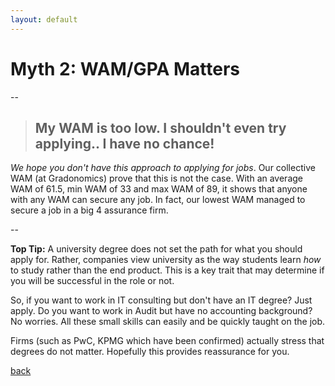 ```yaml
---
layout: default
---
```

# [](#header-1)Myth 2: WAM/GPA Matters

--

> ## [](#header-2)My WAM is too low. I shouldn't even try applying.. I have no chance!

_We hope you don't have this approach to applying for jobs_. Our collective WAM (at Gradonomics) prove that this is not the case. With an average WAM of 61.5, min WAM of 33 and max WAM of 89, it shows that anyone with any WAM can secure any job. In fact, our lowest WAM managed to secure a job in a big 4 assurance firm.

--

**Top Tip:** A university degree does not set the path for what you should apply for. Rather, companies view university as the way students learn _how_ to study rather than the end product. This is a key trait that may determine if you will be successful in the role or not. 

So, if you want to work in IT consulting but don't have an IT degree? Just apply. Do you want to work in Audit but have no accounting background? No worries. All these small skills can easily and be quickly taught on the job. 

Firms (such as PwC, KPMG which have been confirmed) actually stress that degrees do not matter. Hopefully this provides reassurance for you.

[back](./)